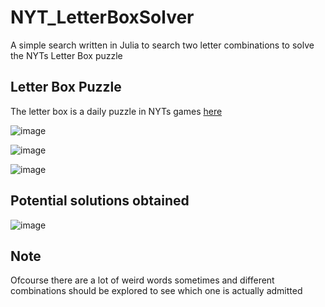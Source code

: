 # NYT_LetterBoxSolver
A simple search written in Julia to search two letter combinations to solve the NYTs Letter Box puzzle

## Letter Box Puzzle
The letter box is a daily puzzle in NYTs games [here](https://www.nytimes.com/puzzles/letter-boxed)

![image](https://user-images.githubusercontent.com/12780967/154315197-4727b966-7f5f-4b79-8e25-bc65e0315e5f.png)

![image](https://user-images.githubusercontent.com/12780967/154315303-f7567820-e815-4b9b-a57d-9b2f09700d08.png)

![image](https://user-images.githubusercontent.com/12780967/154315366-87402343-aeca-4d00-b9c2-a12437e49f67.png)

## Potential solutions obtained
![image](https://user-images.githubusercontent.com/12780967/154315734-acba352e-ac49-4b00-9a3a-a649825bf484.png)

## Note
Ofcourse there are a lot of weird words sometimes and different combinations should be explored to see which one is actually admitted
